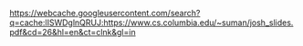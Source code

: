 https://webcache.googleusercontent.com/search?q=cache:lISWDglnQRUJ:https://www.cs.columbia.edu/~suman/josh_slides.pdf&cd=26&hl=en&ct=clnk&gl=in